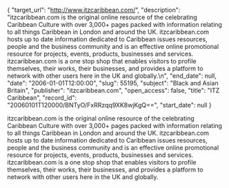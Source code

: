 {
  "target_url": "http://www.itzcaribbean.com/", 
  "description": "itzcaribbean.com is the original online resource of the celebrating Caribbean Culture with over 3,000+ pages packed with information relating to all things Caribbean in London and around the UK.  itzcaribbean.com hosts up to date information dedicated to Caribbean issues resources, people and the business community and is an effective online promotional resource for projects, events, products, businesses and services. itzcaribbean.com is a one stop shop that enables visitors to profile themselves, their works, their businesses, and provides a platform to network with other users here in the UK and globally.\n", 
  "end_date": null, 
  "date": "2006-01-01T12:00:00", 
  "slug": 55195, 
  "subject": "Black and Asian Britain", 
  "publisher": "itzcaribbean.com", 
  "open_access": false, 
  "title": "ITZ Caribbean", 
  "record_id": "20060101T120000/BNTyO/FxRRzqq9XK8wjKgQ==", 
  "start_date": null
}

itzcaribbean.com is the original online resource of the celebrating Caribbean Culture with over 3,000+ pages packed with information relating to all things Caribbean in London and around the UK.  itzcaribbean.com hosts up to date information dedicated to Caribbean issues resources, people and the business community and is an effective online promotional resource for projects, events, products, businesses and services. itzcaribbean.com is a one stop shop that enables visitors to profile themselves, their works, their businesses, and provides a platform to network with other users here in the UK and globally.
